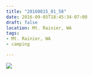 ```yaml
---
title: "20160815_01_58"
date: 2016-09-05T18:45:34-07:00
draft: false
location: Mt. Rainier, WA
tags:
- Mt. Rainier, WA
- camping

---
```

![](https://d17enza3bfujl8.cloudfront.net/20160815_01_58.jpg)
